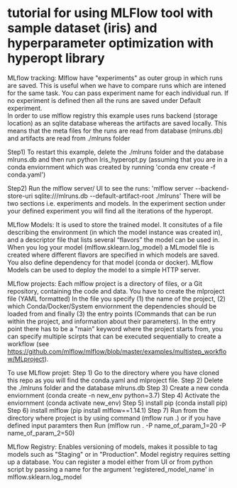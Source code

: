 # tutorial for using MLFlow tool with sample dataset (iris) and hyperparameter optimization with hyperopt library

MLflow tracking:
Mlflow have "experiments" as outer group in which runs are saved. This is useful when we have to compare runs which are intened for the same task.
You can pass experiment name for each individual run. If no experiment is defined then all the runs are saved under Default experiment.   
In order to use mlflow registry this example uses runs backend (storage location) as an sqlite database whereas the artifacts are saved locally. 
This means that the meta files for the runs are read from database (mlruns.db) and artifacts are read from ./mlruns folder

Step1) To restart this example, delete the ./mlruns folder and the database mlruns.db
and then run python Iris_hyperopt.py (assuming that you are in a conda enviornment which was created by running 'conda env create -f conda.yaml')

Step2) Run the mlflow server/ UI to see the runs: 
'mlflow server --backend-store-uri sqlite:///mlruns.db --default-artifact-root ./mlruns'
There will be two sections i.e. experiments and models. In the experiment section under your defined experiment you will find all the iterations of the hyperopt.

MLflow Models:
It is used to store the trained model. It consitutes of a file describing the environment (in which the model instance was created in), and a descriptor file that lists several “flavors” the model can be used in.
When you log your model (mlflow.sklearn.log_model) a MLmodel file is created where different flavors are specified in which models are saved. You also define dependency for that model (conda or docker). MLflow Models can be used to deploy the model to a simple HTTP server.


MLflow projects:
Each mlflow project is a directory of files, or a Git repository, containing the code and data.
You have to create the mlproject file (YAML formatted)
In the file you specify (1) the name of the project, (2) which Conda/Docker/System enviornment the dependencies should be loaded from and finally (3) the entry points (Commands that can be run within the project, and information about their parameters). 
In the entry point there has to be a "main" keyword where the project starts from, you can specify multiple scirpts that can be executed sequentially to create a workflow (see https://github.com/mlflow/mlflow/blob/master/examples/multistep_workflow/MLproject).

To use MLflow projet: 
Step 1) Go to the directory where you have cloned this repo as you will find the conda.yaml and mlproject file.
Step 2) Delete the ./mlruns folder and the database mlruns.db
Step 3) Create a new conda enviornment (conda create -n new_env python=3.7)
Step 4) Activate the enviornment (conda activate new_env)
Step 5) install pip (conda install pip)
Step 6) install mlflow (pip install mlflow==1.14.1)
Step 7) Run from the directory where project is by using command (mflow run .) or if you have defined input paramters then Run (mlflow run . -P name_of_param_1=20 -P name_of_param_2=50)

MLflow Registry:
Enables versioning of models, makes it possible to tag models such as "Staging" or in "Production". Model registry requires setting up a database.
You can register a model either from UI or from python script by passing a name for the argument 'registered_model_name' in mlflow.sklearn.log_model



